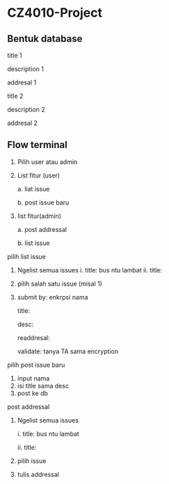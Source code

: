 # CZ4010-Project
## Bentuk database
title 1

description 1

addresal 1

title 2

description 2

addresal 2

## Flow terminal
1. Pilih user atau admin

2. List fitur (user)

	a. liat issue
	
	b. post issue baru

3. list fitur(admin)

	a. post addressal
	
	b. list issue


pilih list issue
1. Ngelist semua issues
	i. title: bus ntu lambat 
	ii. title: 

2. pilih salah satu issue (misal 1)

3. submit by: enkrpsi nama

   title:
   
   desc:
   
   readdresal:
   
   validate: tanya TA sama encryption
   
pilih post issue baru
1. input nama
2. isi title sama desc
3. post ke db

post addressal
1. Ngelist semua issues

	i. title: bus ntu lambat 
	
	ii. title: 
	
2. pilih issue
3. tulis addressal
